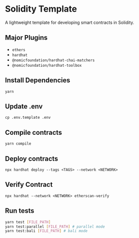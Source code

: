 # Solidity Template
A lightweight template for developing smart contracts in Solidity.


## Major Plugins 
- `ethers`
- `hardhat`
- `@nomicfoundation/hardhat-chai-matchers`
- `@nomicfoundation/hardhat-toolbox`


## Install Dependencies

`yarn`

## Update .env

`cp .env.template .env`

## Compile contracts

`yarn compile`

## Deploy contracts

`npx hardhat deploy --tags <TAGS> --network <NETWORK>`

## Verify Contract

`npx hardhat --network <NETWORK> etherscan-verify`
## Run tests

```bash
yarn test [FILE_PATH]
yarn test:parallel [FILE_PATH] # parallel mode
yarn test:bali [FILE_PATH] # bali mode
```
